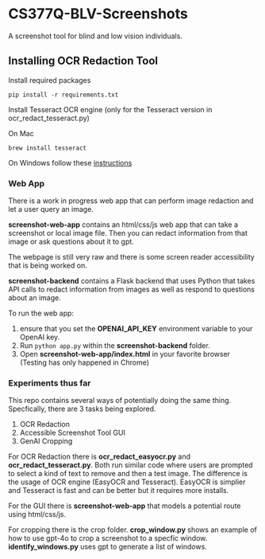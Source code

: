 # CS377Q-BLV-Screenshots

A screenshot tool for blind and low vision individuals.

## Installing OCR Redaction Tool

Install required packages

```
pip install -r requirements.txt
```

Install Tesseract OCR engine (only for the Tesseract version in ocr_redact_tesseract.py)

On Mac

```
brew install tesseract
```

On Windows follow these [instructions](https://github.com/UB-Mannheim/tesseract/wiki)

### Web App

There is a work in progress web app that can perform image redaction and let a user query an image.

**screenshot-web-app** contains an html/css/js web app that can take a screenshot or local image file. Then you can redact information from that image or ask questions about it to gpt.

The webpage is still very raw and there is some screen reader accessibility that is being worked on.

**screenshot-backend** contains a Flask backend that uses Python that takes API calls to redact information from images as well as respond to questions about an image.

To run the web app:

1. ensure that you set the **OPENAI_API_KEY** environment variable to your OpenAI key.
2. Run `python app.py` within the **screenshot-backend** folder.
3. Open **screenshot-web-app/index.html** in your favorite browser (Testing has only happened in Chrome)

### Experiments thus far

This repo contains several ways of potentially doing the same thing. Specfically, there are 3 tasks being explored.

1. OCR Redaction
2. Accessible Screenshot Tool GUI
3. GenAI Cropping

For OCR Redaction there is **ocr_redact_easyocr.py** and **ocr_redact_tesseract.py**. Both run similar code where users are prompted to select a kind of text to remove and then a test image. The difference is the usage of OCR engine (EasyOCR and Tesseract). EasyOCR is simplier and Tesseract is fast and can be better but it requires more installs.

For the GUI there is **screenshot-web-app** that models a potential route using html/css/js.

For cropping there is the crop folder. **crop_window.py** shows an example of how to use gpt-4o to crop a screenshot to a specfic window. **identify_windows.py** uses gpt to generate a list of windows.
